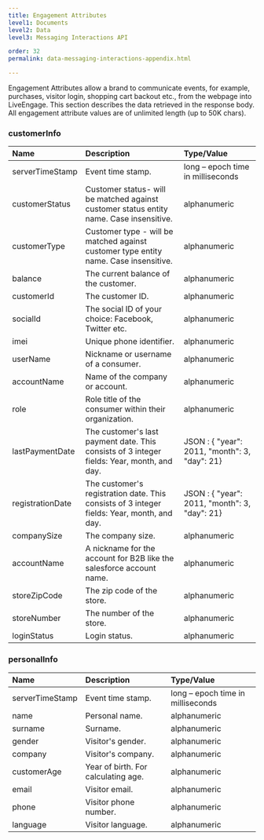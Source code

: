 ```yaml
---
title: Engagement Attributes
level1: Documents
level2: Data
level3: Messaging Interactions API

order: 32
permalink: data-messaging-interactions-appendix.html

---
```

Engagement Attributes allow a brand to communicate events, for example, purchases, visitor login, shopping cart backout etc., from the webpage into LiveEngage. This section describes the data retrieved in the response body. All engagement attribute values are of unlimited length (up to 50K chars).

###  customerInfo

| Name            | Description                        | Type/Value |
| :---------      | :---------------                   | :----------|
| serverTimeStamp | Event time stamp.  | long – epoch time in milliseconds|
| customerStatus  | Customer status- will be matched against customer status entity name. Case insensitive.| alphanumeric|
| customerType    | Customer type - will be matched against customer type entity name. Case insensitive. | alphanumeric|
| balance         | The current balance of the customer. | alphanumeric|
| customerId      | The customer ID. | alphanumeric|
| socialId        | The social ID of your choice: Facebook, Twitter etc. | alphanumeric|
| imei            | Unique phone identifier.   | alphanumeric|
| userName        | Nickname or username of a consumer. | alphanumeric|
| accountName     | Name of the company or account.| alphanumeric|
| role            | Role title of the consumer within their organization. | alphanumeric|
| lastPaymentDate | The customer's last payment date. This consists of 3 integer fields: Year, month, and day. | JSON : { "year": 2011, "month": 3, "day": 21}|
| registrationDate| The customer's registration date. This consists of 3 integer fields: Year, month, and day. | JSON : { "year": 2011, "month": 3, "day": 21}|
| companySize     | The company size. | alphanumeric|
| accountName     | A nickname for the account for B2B like the salesforce account name. | alphanumeric|
| storeZipCode    | The zip code of the store. | alphanumeric|
| storeNumber     | The number of the store.| alphanumeric|
| loginStatus     | Login status. | alphanumeric|

###  personalInfo

| Name            | Description            | Type/Value |
| :---------      | :---------------       | :----------|
| serverTimeStamp | Event time stamp.      | long – epoch time in milliseconds|
| name            | Personal name.         | alphanumeric|
| surname         | Surname.               | alphanumeric|
| gender          | Visitor's gender.      | alphanumeric|
| company         | Visitor's company.     | alphanumeric|
| customerAge     | Year of birth. For calculating age. | alphanumeric|
| email           | Visitor email.         | alphanumeric|
| phone           | Visitor phone number.  | alphanumeric|
| language        | Visitor language.      | alphanumeric|
